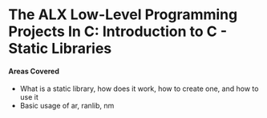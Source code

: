 # The ALX Low-Level Programming Projects In C: Introduction to C - Static Libraries

#### Areas Covered
* What is a static library, how does it work, how to create one, and how to use it
* Basic usage of ar, ranlib, nm
